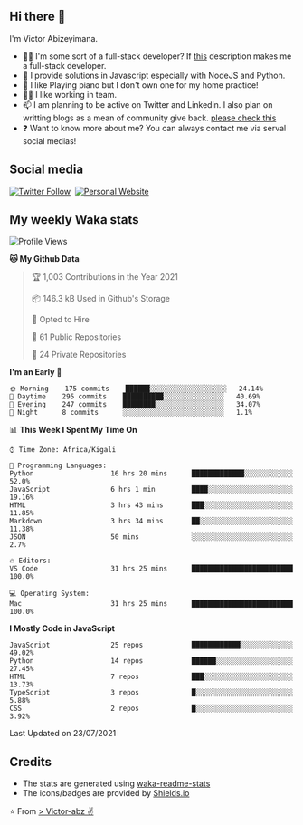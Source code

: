 ## Hi there 👋
I'm Victor Abizeyimana.  
- 👨‍💻 I'm some sort of a full-stack developer? If [this](https://www.w3schools.com/whatis/whatis_fullstack.asp) description makes me a full-stack developer.
- 🌱 I provide solutions in Javascript especially with NodeJS and Python. 
- 🎹 I like Playing piano but I don't own one for my home practice!
- 👯‍♀️ I like working in team.
- 📫 I am planning to be active on Twitter and Linkedin. I also plan on writting blogs as a mean of community give back. [please check this](https://victor-abz.com/)
- ❓ Want to know more about me? You can always contact me via serval social medias!

## Social media
[![Twitter Follow](https://img.shields.io/twitter/follow/vicky_abz?color=%231DA1F2&label=Twitter&style=for-the-badge&logo=twitter&logoColor=ffffff)](https://twitter.com/vicky_abz)
‎‎ [![Personal Website](https://img.shields.io/static/v1?label=visit&message=victor-abz.com&color=%235F021F&style=for-the-badge)](https://victor-abz.com/)

## My weekly Waka stats
<!--START_SECTION:waka-->
![Profile Views](http://img.shields.io/badge/Profile%20Views-0-blue)

**🐱 My Github Data** 

> 🏆 1,003 Contributions in the Year 2021
 > 
> 📦 146.3 kB Used in Github's Storage 
 > 
> 💼 Opted to Hire
 > 
> 📜 61 Public Repositories 
 > 
> 🔑 24 Private Repositories  
 > 
**I'm an Early 🐤** 

```text
🌞 Morning    175 commits    ██████░░░░░░░░░░░░░░░░░░░   24.14% 
🌆 Daytime    295 commits    ██████████░░░░░░░░░░░░░░░   40.69% 
🌃 Evening    247 commits    ████████░░░░░░░░░░░░░░░░░   34.07% 
🌙 Night      8 commits      ░░░░░░░░░░░░░░░░░░░░░░░░░   1.1%

```


📊 **This Week I Spent My Time On** 

```text
⌚︎ Time Zone: Africa/Kigali

💬 Programming Languages: 
Python                   16 hrs 20 mins      █████████████░░░░░░░░░░░░   52.0% 
JavaScript               6 hrs 1 min         ████░░░░░░░░░░░░░░░░░░░░░   19.16% 
HTML                     3 hrs 43 mins       ███░░░░░░░░░░░░░░░░░░░░░░   11.85% 
Markdown                 3 hrs 34 mins       ██░░░░░░░░░░░░░░░░░░░░░░░   11.38% 
JSON                     50 mins             ░░░░░░░░░░░░░░░░░░░░░░░░░   2.7%

🔥 Editors: 
VS Code                  31 hrs 25 mins      █████████████████████████   100.0%

💻 Operating System: 
Mac                      31 hrs 25 mins      █████████████████████████   100.0%

```

**I Mostly Code in JavaScript** 

```text
JavaScript               25 repos            ████████████░░░░░░░░░░░░░   49.02% 
Python                   14 repos            ██████░░░░░░░░░░░░░░░░░░░   27.45% 
HTML                     7 repos             ███░░░░░░░░░░░░░░░░░░░░░░   13.73% 
TypeScript               3 repos             █░░░░░░░░░░░░░░░░░░░░░░░░   5.88% 
CSS                      2 repos             █░░░░░░░░░░░░░░░░░░░░░░░░   3.92%

```



 Last Updated on 23/07/2021
<!--END_SECTION:waka-->

## Credits
- The stats are generated using [waka-readme-stats](https://github.com/anmol098/waka-readme-stats)
- The icons/badges are provided by [Shields.io](https://shields.io/)

⭐️ From [> Victor-abz ✌](https://victor-abz.com/)

